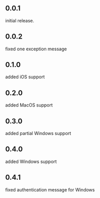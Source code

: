 ## 0.0.1
initial release.

## 0.0.2
fixed one exception message

## 0.1.0
added iOS support

## 0.2.0
added MacOS support

## 0.3.0
added partial Windows support

## 0.4.0
added Windows support

## 0.4.1
fixed authentication message for Windows